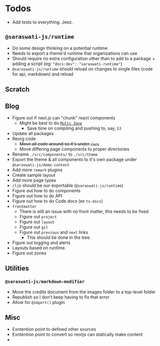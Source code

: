 # Todos
- Add tests to everything. Jeez.
## `@saraswati-js/runtime`
- Do some design thinking on a potential runtime
- Needs to export a theme'd runtime that organizations can use
- Should require no extra configuration other than to add to a package + adding a script (eg: `"docs:dev": "saraswati-runtime"`)
- `@saraswati-js/runtime` should reload on changes to single files (code for api, markdown) and reload

## Scratch
## Blog
- Figure out if next.js can "chunk" react components
  - Might be best to do [`Multi Zone`](https://nextjs.org/docs/advanced-features/multi-zones)
    - Save time on compiling and pushing to, say, `S3`
- Update all packages
- Reorg code
  - ~~Move all code around so it's under `/src`~~
  - Move differing page components to proper directories
- Rename `./src/components/` to `./src/theme`
- Export the theme & all components to it's own package under `@saraswati-js/demo-content`
- Add more `remark` plugins
- Create sample layout
- Add more page types
- `/lib` should be our exportable (`@saraswati-js/runtime`)
- Figure out how to do components
- Figure out how to do API
- Figure out how to do Code docs (ex `ts-docs`)
- `frontmatter`
  - There is still an issue with no front matter, this needs to be fixed
  - Figure out `project`
  - Figure out `layout`
  - Figure out `git`
  - Figure out `previous` and `next` links
    - This should be done in the tree.
- Figure out logging and alerts
- Layouts based on runtime.
- Figure out zones

## Utilities
### `@saraswati-js/markdown-modifier`
- Move the credits document from the images folder to a top-level folder
- Republish so I don't keep having to fix that error
- Allow for `@import()` plugin

## Misc
- Exntention point to defined other sources
- Exntention point to convert so nextjs can statically make content
- 

